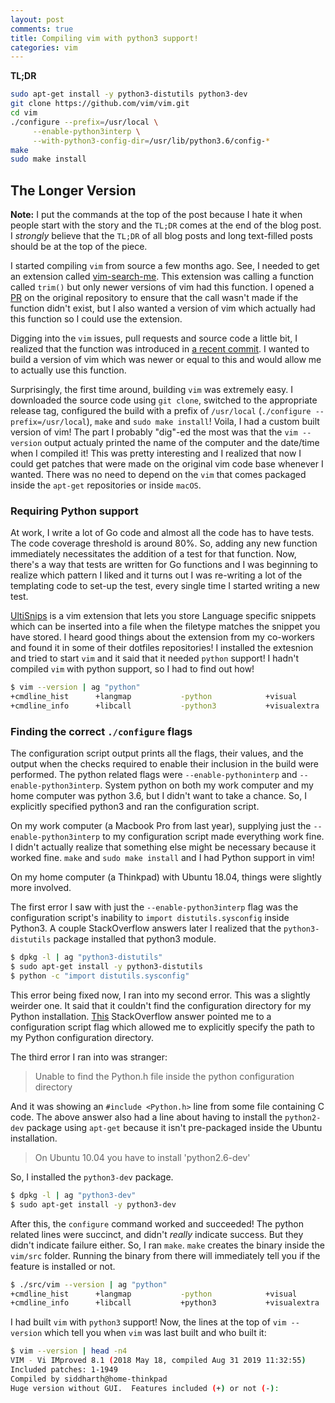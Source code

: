 ```yaml
---
layout: post
comments: true
title: Compiling vim with python3 support!
categories: vim
---
```


**TL;DR**

```sh
sudo apt-get install -y python3-distutils python3-dev
git clone https://github.com/vim/vim.git
cd vim
./configure --prefix=/usr/local \
     --enable-python3interp \
     --with-python3-config-dir=/usr/lib/python3.6/config-*
make
sudo make install
```

## The Longer Version

**Note:** I put the commands at the top of the post because I hate it when
people start with the story and the `TL;DR` comes at the end of the blog post. I
_strongly_ believe that the `TL;DR` of all blog posts and long text-filled posts
should be at the top of the piece.

<!--more-->

I started compiling `vim` from source a few months ago. See, I needed to get an
extension called [vim-search-me][1]. This extension was calling a function
called `trim()` but only newer versions of vim had this function. I opened a
[PR][2] on the original repository to ensure that the call wasn't made if the
function didn't exist, but I also wanted a version of vim which actually had
this function so I could use the extension.

Digging into the `vim` issues, pull requests and source code a little bit, I
realized that the function was introduced in [a recent commit][3]. I wanted to
build a version of vim which was newer or equal to this and would allow me to
actually use this function.

Surprisingly, the first time around, building `vim` was extremely easy. I
downloaded the source code using `git clone`, switched to the appropriate
release tag, configured the build with a prefix of `/usr/local` (`./configure
--prefix=/usr/local`), `make` and `sudo make install`! Voila, I had a custom
built version of vim! The part I probably "dig"-ed the most was that the `vim
--version` output actualy printed the name of the computer and the date/time
when I compiled it! This was pretty interesting and I realized that now I could
get patches that were made on the original vim code base whenever I wanted.
There was no need to depend on the `vim` that comes packaged inside the
`apt-get` repositories or inside `macOS`.

### Requiring Python support

At work, I write a lot of Go code and almost all the code has to have tests.
The code coverage threshold is around 80%. So, adding any new function
immediately necessitates the addition of a test for that function. Now, there's
a way that tests are written for Go functions and I was beginning to realize
which pattern I liked and it turns out I was re-writing a lot of the templating
code to set-up the test, every single time I started writing a new test.

[UltiSnips][4] is a vim extension that lets you store Language specific snippets
which can be inserted into a file when the filetype matches the snippet you have
stored. I heard good things about the extension from my co-workers and found it
in some of their dotfiles repositories! I installed the extesnion and tried to
start `vim` and it said that it needed `python` support! I hadn't compiled `vim`
with python support, so I had to find out how!

```sh
$ vim --version | ag "python"
+cmdline_hist      +langmap           -python            +visual
+cmdline_info      +libcall           -python3           +visualextra
```

### Finding the correct `./configure` flags

The configuration script output prints all the flags, their values, and the
output when the checks required to enable their inclusion in the build were
performed. The python related flags were `--enable-pythoninterp` and
`--enable-python3interp`. System python on both my work computer and my home
computer was python 3.6, but I didn't want to take a chance. So, I explicitly
specified python3 and ran the configuration script.

On my work computer (a Macbook Pro from last year), supplying just the
`--enable-python3interp` to my configuration script made everything work fine. I
didn't actually realize that something else might be necessary because it worked
fine. `make` and `sudo make install` and I had Python support in vim!

On my home computer (a Thinkpad) with Ubuntu 18.04, things were slightly more
involved.

The first error I saw with just the `--enable-python3interp` flag was the
configuration script's inability to `import distutils.sysconfig` inside Python3.
A couple StackOverflow answers later I realized that the `python3-distutils`
package installed that python3 module.

```sh
$ dpkg -l | ag "python3-distutils"
$ sudo apt-get install -y python3-distutils
$ python -c "import distutils.sysconfig"
```

This error being fixed now, I ran into my second error. This was a slightly
weirder one. It said that it couldn't find the configuration directory for my
Python installation. [This][5] StackOverflow answer pointed me to a
configuration script flag which allowed me to explicitly specify the path to my
Python configuration directory.

The third error I ran into was stranger:

> Unable to find the Python.h file inside the python configuration directory 

And it was showing an `#include <Python.h>` line from some file containing C
code. The above answer also had a line about having to install the `python2-dev`
package using `apt-get` because it isn't pre-packaged inside the Ubuntu
installation.

> On Ubuntu 10.04 you have to install 'python2.6-dev'

So, I installed the `python3-dev` package.

```sh
$ dpkg -l | ag "python3-dev"
$ sudo apt-get install -y python3-dev
```

After this, the `configure` command worked and succeeded! The python related
lines were succinct, and didn't _really_ indicate success. But they didn't
indicate failure either. So, I ran `make`. `make` creates the binary inside the
`vim/src` folder. Running the binary from there will immediately tell you if the
feature is installed or not.

```sh
$ ./src/vim --version | ag "python"
+cmdline_hist      +langmap           -python            +visual
+cmdline_info      +libcall           +python3           +visualextra
```

I had built `vim` with `python3` support! Now, the lines at the top of `vim
--version` which tell you when `vim` was last built and who built it:

```sh
$ vim --version | head -n4
VIM - Vi IMproved 8.1 (2018 May 18, compiled Aug 31 2019 11:32:55)
Included patches: 1-1949
Compiled by siddharth@home-thinkpad
Huge version without GUI.  Features included (+) or not (-):
```

[1]: https://github.com/voldikss/vim-search-me
[2]: https://github.com/voldikss/vim-search-me/pull/8
[3]: https://github.com/vim/vim/commit/295ac5ab5e840af6051bed5ec9d9acc3c73445de
[4]: https://github.com/sirver/UltiSnips
[5]: https://stackoverflow.com/a/5293524
